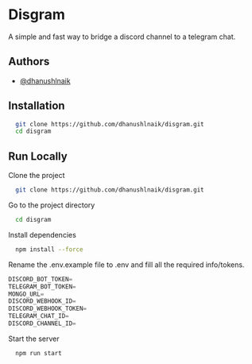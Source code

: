 
# Disgram

A simple and fast way to bridge a discord channel to a telegram chat.


## Authors

- [@dhanushlnaik](https://www.github.com/dhanushlnaik)


## Installation


```bash
  git clone https://github.com/dhanushlnaik/disgram.git
  cd disgram
```
    
## Run Locally

Clone the project

```bash
  git clone https://github.com/dhanushlnaik/disgram.git
```

Go to the project directory

```bash
  cd disgram
```

Install dependencies

```bash
  npm install --force
```

Rename the .env.example file to .env and fill all the required info/tokens.

```js
DISCORD_BOT_TOKEN=
TELEGRAM_BOT_TOKEN=
MONGO_URL=
DISCORD_WEBHOOK_ID=
DISCORD_WEBHOOK_TOKEN=
TELEGRAM_CHAT_ID=
DISCORD_CHANNEL_ID=
```
Start the server

```bash
  npm run start
```

